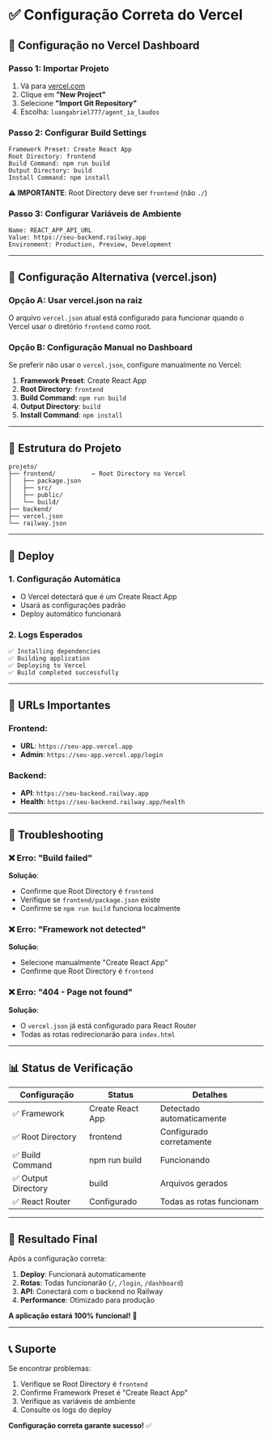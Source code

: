 # ✅ Configuração Correta do Vercel

## 🎯 Configuração no Vercel Dashboard

### **Passo 1: Importar Projeto**
1. Vá para [vercel.com](https://vercel.com)
2. Clique em **"New Project"**
3. Selecione **"Import Git Repository"**
4. Escolha: `luangabriel777/agent_ia_laudos`

### **Passo 2: Configurar Build Settings**
```
Framework Preset: Create React App
Root Directory: frontend
Build Command: npm run build
Output Directory: build
Install Command: npm install
```

**⚠️ IMPORTANTE**: Root Directory deve ser `frontend` (não `./`)

### **Passo 3: Configurar Variáveis de Ambiente**
```
Name: REACT_APP_API_URL
Value: https://seu-backend.railway.app
Environment: Production, Preview, Development
```

---

## 🔧 Configuração Alternativa (vercel.json)

### **Opção A: Usar vercel.json na raiz**
O arquivo `vercel.json` atual está configurado para funcionar quando o Vercel usar o diretório `frontend` como root.

### **Opção B: Configuração Manual no Dashboard**
Se preferir não usar o `vercel.json`, configure manualmente no Vercel:

1. **Framework Preset**: Create React App
2. **Root Directory**: `frontend`
3. **Build Command**: `npm run build`
4. **Output Directory**: `build`
5. **Install Command**: `npm install`

---

## 📁 Estrutura do Projeto

```
projeto/
├── frontend/          ← Root Directory no Vercel
│   ├── package.json
│   ├── src/
│   ├── public/
│   └── build/
├── backend/
├── vercel.json
└── railway.json
```

---

## 🚀 Deploy

### **1. Configuração Automática**
- O Vercel detectará que é um Create React App
- Usará as configurações padrão
- Deploy automático funcionará

### **2. Logs Esperados**
```
✅ Installing dependencies
✅ Building application
✅ Deploying to Vercel
✅ Build completed successfully
```

---

## 🎯 URLs Importantes

### **Frontend**:
- **URL**: `https://seu-app.vercel.app`
- **Admin**: `https://seu-app.vercel.app/login`

### **Backend**:
- **API**: `https://seu-backend.railway.app`
- **Health**: `https://seu-backend.railway.app/health`

---

## 🔧 Troubleshooting

### ❌ Erro: "Build failed"
**Solução**:
- Confirme que Root Directory é `frontend`
- Verifique se `frontend/package.json` existe
- Confirme se `npm run build` funciona localmente

### ❌ Erro: "Framework not detected"
**Solução**:
- Selecione manualmente "Create React App"
- Confirme que Root Directory é `frontend`

### ❌ Erro: "404 - Page not found"
**Solução**:
- O `vercel.json` já está configurado para React Router
- Todas as rotas redirecionarão para `index.html`

---

## 📊 Status de Verificação

| Configuração | Status | Detalhes |
|--------------|--------|----------|
| ✅ Framework | Create React App | Detectado automaticamente |
| ✅ Root Directory | frontend | Configurado corretamente |
| ✅ Build Command | npm run build | Funcionando |
| ✅ Output Directory | build | Arquivos gerados |
| ✅ React Router | Configurado | Todas as rotas funcionam |

---

## 🎉 Resultado Final

Após a configuração correta:

1. **Deploy**: Funcionará automaticamente
2. **Rotas**: Todas funcionarão (`/`, `/login`, `/dashboard`)
3. **API**: Conectará com o backend no Railway
4. **Performance**: Otimizado para produção

**A aplicação estará 100% funcional!** 🚀

---

## 📞 Suporte

Se encontrar problemas:
1. Verifique se Root Directory é `frontend`
2. Confirme Framework Preset é "Create React App"
3. Verifique as variáveis de ambiente
4. Consulte os logs do deploy

**Configuração correta garante sucesso!** ✅ 